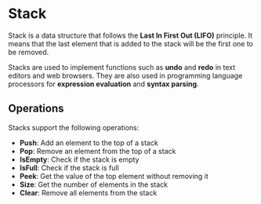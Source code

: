 # Stack

Stack is a data structure that follows the **Last In First Out (LIFO)** principle. It means that the last element that is added to the stack will be the first one to be removed.

Stacks are used to implement functions such as **undo** and **redo** in text editors and web browsers. They are also used in programming language processors for **expression evaluation** and **syntax parsing**.

## Operations

Stacks support the following operations:

- **Push**: Add an element to the top of a stack
- **Pop**: Remove an element from the top of a stack
- **IsEmpty**: Check if the stack is empty
- **IsFull**: Check if the stack is full
- **Peek**: Get the value of the top element without removing it
- **Size**: Get the number of elements in the stack
- **Clear**: Remove all elements from the stack
